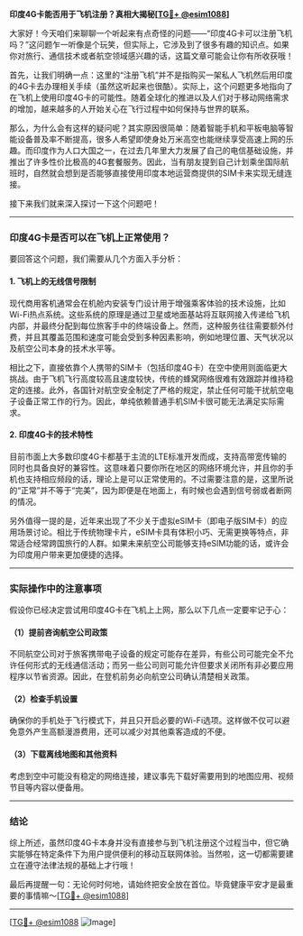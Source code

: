 **印度4G卡能否用于飞机注册？真相大揭秘[[TG💪+ @esim1088](https://t.me/s/esim1088)]**

大家好！今天咱们来聊聊一个听起来有点奇怪的问题——“印度4G卡可以注册飞机吗？”这问题乍一听像是个玩笑，但实际上，它涉及到了很多有趣的知识点。如果你对旅行、通信技术或者航空领域感兴趣的话，这篇文章可能会让你有所收获哦！

首先，让我们明确一点：这里的“注册飞机”并不是指购买一架私人飞机然后用印度的4G卡去办理相关手续（虽然这听起来也很酷）。实际上，这个问题更多地指向了在飞机上使用印度4G卡的可能性。随着全球化的推进以及人们对于移动网络需求的增加，越来越多的人开始关心在飞行过程中如何保持与世界的联系。

那么，为什么会有这样的疑问呢？其实原因很简单：随着智能手机和平板电脑等智能设备普及率不断提高，很多人希望即使身处万米高空也能继续享受高速上网的乐趣。而印度作为人口大国之一，在过去几年里大力发展了自己的电信基础设施，并推出了许多性价比极高的4G套餐服务。因此，当有朋友提到自己计划乘坐国际航班时，自然就会想到是否能够直接使用印度本地运营商提供的SIM卡来实现无缝连接。

接下来我们就来深入探讨一下这个问题吧！

---

### 印度4G卡是否可以在飞机上正常使用？

要回答这个问题，我们需要从几个方面入手分析：

#### 1. 飞机上的无线信号限制

现代商用客机通常会在机舱内安装专门设计用于增强乘客体验的技术设施，比如Wi-Fi热点系统。这些系统的原理是通过卫星或地面基站将互联网接入传递给飞机内部，并最终分配到每位旅客手中的终端设备上。然而，这种服务往往需要额外付费，并且其覆盖范围和速度可能会受到多种因素影响，例如地理位置、天气状况以及航空公司本身的技术水平等。

相比之下，直接依靠个人携带的SIM卡（包括印度4G卡）在空中使用则面临更大挑战。由于飞机飞行高度较高且速度较快，传统的蜂窝网络很难有效跟踪并维持稳定的连接。此外，各国针对航空安全制定了严格的规定，禁止任何可能干扰航空电子设备正常工作的行为。因此，单纯依赖普通手机SIM卡很可能无法满足实际需求。

#### 2. 印度4G卡的技术特性

目前市面上大多数印度4G卡都基于主流的LTE标准开发而成，支持高带宽传输的同时也具备良好的兼容性。这意味着只要你所在地区的网络环境允许，并且你的手机也支持相应频段的话，理论上是可以正常使用的。不过需要注意的是，这里所说的“正常”并不等于“完美”，因为即便是在地面上，有时候也会遇到信号弱或者断网的情况。

另外值得一提的是，近年来出现了不少关于虚拟eSIM卡（即电子版SIM卡）的应用场景讨论。相比于传统物理卡片，eSIM卡具有体积小巧、无需更换等特点，非常适合经常跨国旅行的人群。如果未来航空公司能够支持eSIM功能的话，或许会为印度用户带来更加便捷的选择。

---

### 实际操作中的注意事项

假设你已经决定尝试用印度4G卡在飞机上上网，那么以下几点一定要牢记于心：

#### （1）提前咨询航空公司政策
不同航空公司对于旅客携带电子设备的规定可能存在差异，有些公司可能完全不允许任何形式的无线通信活动；而另一些公司则可能允许但要求关闭所有非必要应用程序以节省资源。因此，在登机前务必向航空公司确认清楚相关政策。

#### （2）检查手机设置
确保你的手机处于飞行模式下，并且只开启必要的Wi-Fi选项。这样做不仅可以避免意外产生高额漫游费用，还可以减少对其他乘客造成的不便。

#### （3）下载离线地图和其他资料
考虑到空中可能没有稳定的网络连接，建议事先下载好需要用到的地图应用、视频节目等内容以便备用。

---

### 结论

综上所述，虽然印度4G卡本身并没有直接参与到飞机注册这个过程当中，但它确实能够在特定条件下为用户提供便利的移动互联网体验。当然啦，这一切都需要建立在遵守法律法规的基础上才行哦！

最后再提醒一句：无论何时何地，请始终把安全放在首位。毕竟健康平安才是最重要的事情嘛～[[TG💪+ @esim1088](https://t.me/s/esim1088)]

---

[[TG💪+ @esim1088](https://t.me/s/esim1088) ![Image](https://i.postimg.cc/4NQfJmqS/Snipaste-2025-05-13-00-14-12.png)]